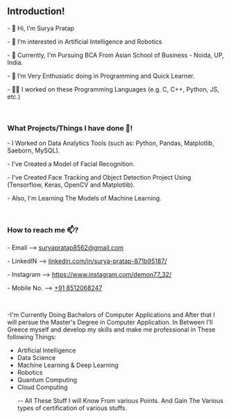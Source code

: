 ## Introduction! 
<p>- 👋 Hi, I’m Surya Pratap</p>
<p>- 👀 I’m interested in Artificial Intelligence and Robotics</p>
<p>- 🏫 Currently, I'm Pursuing BCA From Asian School of Business - Noida, UP, India.</p>
<p>- 💞️ I’m Very Enthusiatic doing in Programming and Quick Learner.</p>
<p>- 🧑‍💻 I worked on these Programming Languages (e.g. C, C++, Python, JS, etc.)</p>
<br>
<h3> What Projects/Things I have done 🤔!</h3>
<p>- I Worked on Data Analytics Tools (such as: Python, Pandas, Matplotlib, Saeborn, MySQL).</p>
<p>- I've Created a Model of Facial Recognition.</p>
<p>- I've Created Face Tracking and Object Detection Project Using (Tensorflow, Keras, OpenCV and Matplotlib).</p>
<p>- Also, I'm Learning The Models of Machine Learning.</p>
<br>
<h3> How to reach me 📫?</h3>
<p>- Email --> <a href=''>suryapratap8562@gmail.com</a></p>
<p>- LinkedIN --> <a href=''>linkedin.com/in/surya-pratap-871b95187/</a></p>
<p>- Instagram --> <a href=''>https://www.instagram.com/demon77_32/</a></p>
<p>- Mobile No. --> <a href=''>+91 8512068247</a></p>
<br>
<p>-I'm Currently Doing Bachelors of Computer Applications and After that I will persue the Master's Degree in Computer Application.
     In Between I'll Greece myself and develop my skills and make me professional in These following Things:<p>
   <ul>
      <li>Artificial Intelligence</li>
   <li>Data Science</li>
   <li> Machine Learning & Deep Learning</li>
   <li>Robotics</li> 
   <li>Quantum Computing</li>
   <li>Cloud Computing</li>

<p>-- All These Stuff I will Know From various Points. And Gain The Various types of certification of various stuffs.</p>

<!---
SP85691/SP85691 is a ✨ special ✨ repository because its `README.md` (this file) appears on your GitHub profile.
You can click the Preview link to take a look at your changes.
--->

